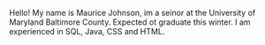 Hello! My name is Maurice Johnson, im a seinor at the University of Maryland Baltimore County. 
Expected ot graduate this winter. I am experienced in SQL, Java, CSS and HTML.
